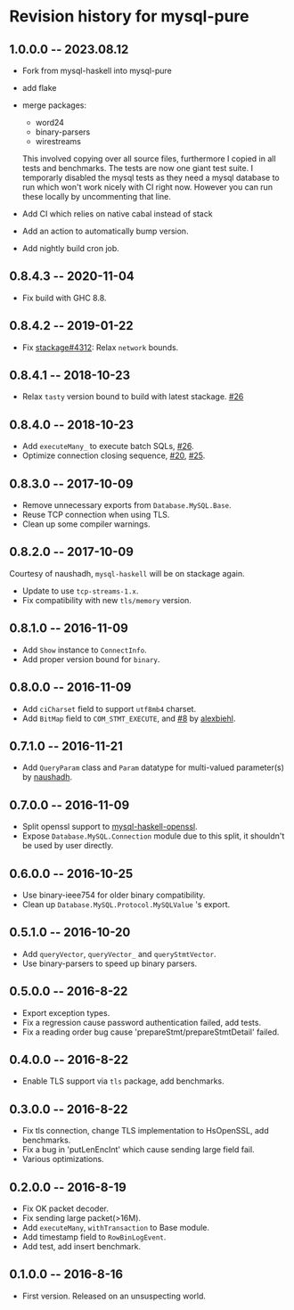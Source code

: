# Revision history for mysql-pure

## 1.0.0.0 -- 2023.08.12 

+ Fork from mysql-haskell into mysql-pure
+ add flake
+ merge packages:
  + word24
  + binary-parsers
  + wirestreams
  
  This involved copying over all source files,
  furthermore I copied in all tests and benchmarks.
  The tests are now one giant test suite.
  I temporarly disabled the mysql tests as they need a mysql
  database to run which won't work nicely with CI right now.
  However you can run these locally by uncommenting that line.
+ Add CI which relies on native cabal instead of stack
+ Add an action to automatically bump version.
+ Add nightly build cron job.

## 0.8.4.3 -- 2020-11-04

* Fix build with GHC 8.8.

## 0.8.4.2 -- 2019-01-22

* Fix [stackage#4312](https://github.com/commercialhaskell/stackage/issues/4312): Relax `network` bounds.

## 0.8.4.1 -- 2018-10-23

* Relax `tasty` version bound to build with latest stackage. [#26](https://github.com/winterland1989/mysql-haskell/pull/26)

## 0.8.4.0  -- 2018-10-23

* Add `executeMany_` to execute batch SQLs, [#26](https://github.com/winterland1989/mysql-haskell/issues/26).
* Optimize connection closing sequence, [#20](https://github.com/winterland1989/mysql-haskell/pull/20), [#25](https://github.com/winterland1989/mysql-haskell/pull/25).

## 0.8.3.0  -- 2017-10-09

* Remove unnecessary exports from `Database.MySQL.Base`.
* Reuse TCP connection when using TLS.
* Clean up some compiler warnings.

## 0.8.2.0  -- 2017-10-09

Courtesy of naushadh, `mysql-haskell` will be on stackage again.

* Update to use `tcp-streams-1.x`.
* Fix compatibility with new  `tls/memory` version.

## 0.8.1.0  -- 2016-11-09

* Add `Show` instance to `ConnectInfo`.
* Add proper version bound for `binary`.

## 0.8.0.0  -- 2016-11-09

* Add `ciCharset` field to support `utf8mb4` charset.
* Add `BitMap` field to `COM_STMT_EXECUTE`, and [#8](https://github.com/winterland1989/mysql-haskell/pull/8) by [alexbiehl](https://github.com/alexbiehl).

## 0.7.1.0 -- 2016-11-21

* Add `QueryParam` class and `Param` datatype for multi-valued parameter(s) by [naushadh](https://github.com/naushadh).

## 0.7.0.0 -- 2016-11-09

* Split openssl support to [mysql-haskell-openssl](http://hackage.haskell.org/package/mysql-haskell-openssl).
* Expose `Database.MySQL.Connection` module due to this split, it shouldn't be used by user directly.

## 0.6.0.0 -- 2016-10-25

* Use binary-ieee754 for older binary compatibility.
* Clean up `Database.MySQL.Protocol.MySQLValue` 's export.

## 0.5.1.0 -- 2016-10-20

* Add `queryVector`, `queryVector_` and `queryStmtVector`.
* Use binary-parsers to speed up binary parsers.

## 0.5.0.0 -- 2016-8-22

* Export exception types.
* Fix a regression cause password authentication failed, add tests.
* Fix a reading order bug cause 'prepareStmt/prepareStmtDetail' failed.

## 0.4.0.0 -- 2016-8-22

* Enable TLS support via `tls` package, add benchmarks.

## 0.3.0.0  -- 2016-8-22

* Fix tls connection, change TLS implementation to HsOpenSSL, add benchmarks.
* Fix a bug in 'putLenEncInt' which cause sending large field fail.
* Various optimizations.

## 0.2.0.0  -- 2016-8-19

* Fix OK packet decoder.
* Fix sending large packet(>16M).
* Add `executeMany`, `withTransaction` to Base module.
* Add timestamp field to `RowBinLogEvent`.
* Add test, add insert benchmark.

## 0.1.0.0  -- 2016-8-16

* First version. Released on an unsuspecting world.
